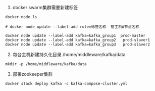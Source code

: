 1. docker swarm集群需要新建标签
```
docker node ls

# docker node update --label-add role=标签名称  宿主机A节点名称

docker node update --label-add kafka=kafka_group1  prod-master
docker node update --label-add kafka=kafka_group2   prod-slaver1
docker node update --label-add kafka=kafka_group3   prod-slaver2

```
2. 每台主机新建持久化目录 /home/middleware/kafka/data
```
mkdir -p /home/middleware/kafka/data
``` 
3. 部署zookeeper集群
```
docker stack deploy kafka -c kafka-compose-cluster.yml
```